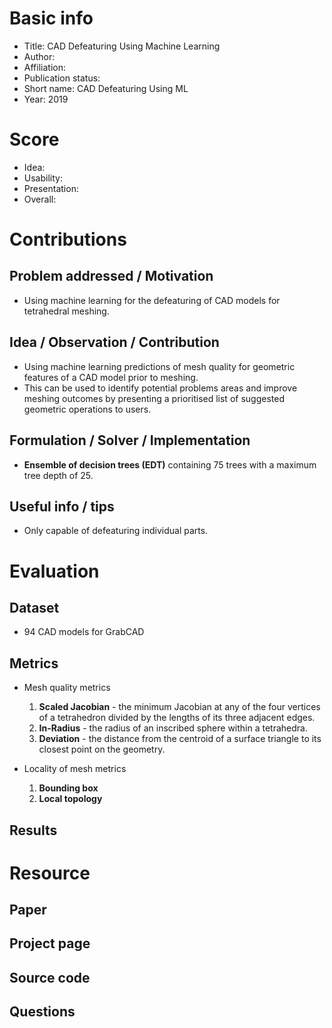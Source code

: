# Basic info
- Title: CAD Defeaturing Using Machine Learning
- Author: 
- Affiliation: 
- Publication status: 
- Short name: CAD Defeaturing Using ML
- Year: 2019

# Score
- Idea: 
- Usability: 
- Presentation: 
- Overall: 

# Contributions
## Problem addressed / Motivation
- Using machine learning for the defeaturing of CAD models for tetrahedral meshing.

## Idea / Observation / Contribution
- Using machine learning predictions of mesh quality for geometric features of a CAD model prior to meshing.
- This can be used to identify potential problems areas and improve meshing outcomes by presenting a prioritised list of suggested geometric operations to users.

## Formulation / Solver / Implementation
- **Ensemble of decision trees (EDT)** containing 75 trees with a maximum tree depth of 25.

## Useful info / tips
- Only capable of defeaturing individual parts.

# Evaluation
## Dataset
- 94 CAD models for GrabCAD

## Metrics
- Mesh quality metrics
  1. **Scaled Jacobian** - the minimum Jacobian at any of the four vertices of a tetrahedron divided by the lengths of its three adjacent edges.
  2. **In-Radius** - the radius of an inscribed sphere within a tetrahedra.
  3. **Deviation** - the distance from the centroid of a surface triangle to its closest point on the geometry.
  
- Locality of mesh metrics
  1. **Bounding box**
  2. **Local topology**


## Results


# Resource
## Paper


## Project page


## Source code


## Questions


